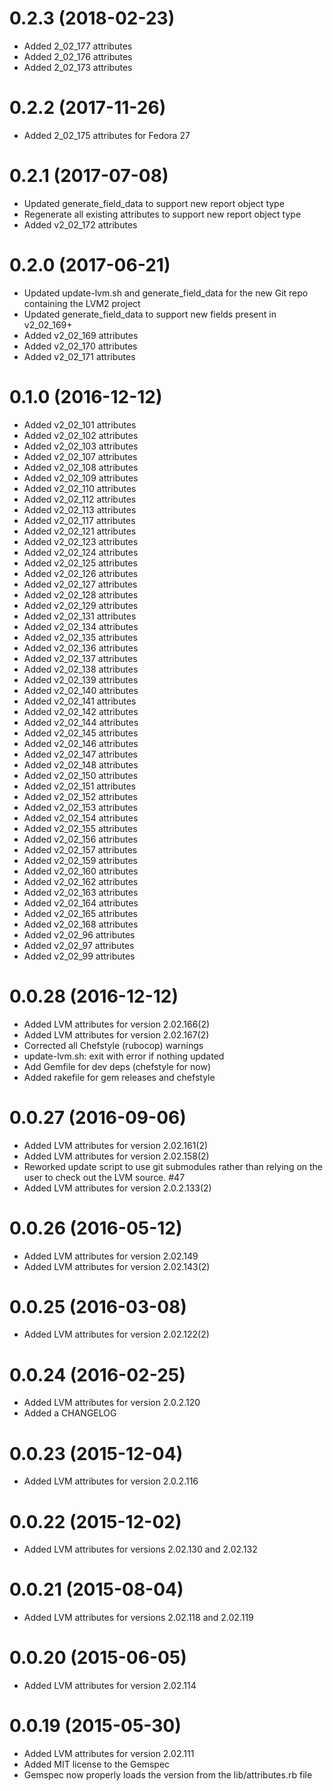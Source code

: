 # 0.2.3 (2018-02-23)

- Added 2_02_177 attributes
- Added 2_02_176 attributes
- Added 2_02_173 attributes

# 0.2.2 (2017-11-26)

- Added 2_02_175 attributes for Fedora 27

# 0.2.1 (2017-07-08)

- Updated generate_field_data to support new report object type
- Regenerate all existing attributes to support new report object type
- Added v2_02_172 attributes

# 0.2.0 (2017-06-21)

- Updated update-lvm.sh and generate_field_data for the new Git repo containing the LVM2 project
- Updated generate_field_data to support new fields present in v2_02_169+
- Added v2_02_169 attributes
- Added v2_02_170 attributes
- Added v2_02_171 attributes

# 0.1.0 (2016-12-12)

- Added v2_02_101 attributes
- Added v2_02_102 attributes
- Added v2_02_103 attributes
- Added v2_02_107 attributes
- Added v2_02_108 attributes
- Added v2_02_109 attributes
- Added v2_02_110 attributes
- Added v2_02_112 attributes
- Added v2_02_113 attributes
- Added v2_02_117 attributes
- Added v2_02_121 attributes
- Added v2_02_123 attributes
- Added v2_02_124 attributes
- Added v2_02_125 attributes
- Added v2_02_126 attributes
- Added v2_02_127 attributes
- Added v2_02_128 attributes
- Added v2_02_129 attributes
- Added v2_02_131 attributes
- Added v2_02_134 attributes
- Added v2_02_135 attributes
- Added v2_02_136 attributes
- Added v2_02_137 attributes
- Added v2_02_138 attributes
- Added v2_02_139 attributes
- Added v2_02_140 attributes
- Added v2_02_141 attributes
- Added v2_02_142 attributes
- Added v2_02_144 attributes
- Added v2_02_145 attributes
- Added v2_02_146 attributes
- Added v2_02_147 attributes
- Added v2_02_148 attributes
- Added v2_02_150 attributes
- Added v2_02_151 attributes
- Added v2_02_152 attributes
- Added v2_02_153 attributes
- Added v2_02_154 attributes
- Added v2_02_155 attributes
- Added v2_02_156 attributes
- Added v2_02_157 attributes
- Added v2_02_159 attributes
- Added v2_02_160 attributes
- Added v2_02_162 attributes
- Added v2_02_163 attributes
- Added v2_02_164 attributes
- Added v2_02_165 attributes
- Added v2_02_168 attributes
- Added v2_02_96 attributes
- Added v2_02_97 attributes
- Added v2_02_99 attributes

# 0.0.28 (2016-12-12)

- Added LVM attributes for version 2.02.166(2)
- Added LVM attributes for version 2.02.167(2)
- Corrected all Chefstyle (rubocop) warnings
- update-lvm.sh: exit with error if nothing updated
- Add Gemfile for dev deps (chefstyle for now)
- Added rakefile for gem releases and chefstyle

# 0.0.27 (2016-09-06)

- Added LVM attributes for version 2.02.161(2)
- Added LVM attributes for version 2.02.158(2)
- Reworked update script to use git submodules rather than relying on the user to check out the LVM source. #47
- Added LVM attributes for version 2.0.2.133(2)

# 0.0.26 (2016-05-12)

- Added LVM attributes for version 2.02.149
- Added LVM attributes for version 2.02.143(2)

# 0.0.25 (2016-03-08)

- Added LVM attributes for version 2.02.122(2)

# 0.0.24 (2016-02-25)

- Added LVM attributes for version 2.0.2.120
- Added a CHANGELOG

# 0.0.23 (2015-12-04)

- Added LVM attributes for version 2.0.2.116

# 0.0.22 (2015-12-02)

- Added LVM attributes for versions 2.02.130 and 2.02.132

# 0.0.21 (2015-08-04)

- Added LVM attributes for versions 2.02.118 and 2.02.119

# 0.0.20 (2015-06-05)

- Added LVM attributes for version 2.02.114

# 0.0.19 (2015-05-30)

- Added LVM attributes for version 2.02.111
- Added MIT license to the Gemspec
- Gemspec now properly loads the version from the lib/attributes.rb file
